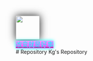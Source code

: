 <div>
<a  href="https://github.com/VVDY1430">
<img style="box-shadow: 0px 0px 20px;"
height="64" width="64" src="https://avatars.githubusercontent.com/u/67567433?v=4" />
<div>
<span style="box-shadow: 0px 0px 10px;
background: linear-gradient(to bottom, #FF99FF 0px, #FF44FF 100%)repeat-x scroll 0 0 rgba(0, 0, 0, 0);
  color: #00FFFF;font-size: 120%;">改变就是好事
</span>
</div>
</a >

</div>
# Repository
Kg's Repository
